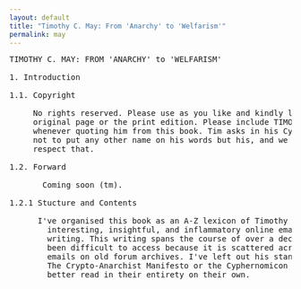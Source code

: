 ```yaml
---
layout: default
title: "Timothy C. May: From 'Anarchy' to 'Welfarism'"
permalink: may
---
```

<pre>
TIMOTHY C. MAY: FROM 'ANARCHY' to 'WELFARISM'

1. Introduction

1.1. Copyright

     No rights reserved. Please use as you like and kindly link to the 
     original page or the print edition. Please include TIMOTHY C. MAY 
     whenever quoting him from this book. Tim asks in his Cyphernomicon 
     not to put any other name on his words but his, and we ought to 
     respect that.

1.2. Forward

 	   Coming soon (tm).

1.2.1 Stucture and Contents

      I've organised this book as an A-Z lexicon of Timothy C. May's most 
	    interesting, insightful, and inflammatory online email and forum 
	    writing. This writing spans the course of over a decade as has hithero 
	    been difficult to access because it is scattered across thousands of 
	    emails on old forum archives. I've left out his stand-alone pieces like 
	    The Crypto-Anarchist Manifesto or the Cyphernomicon because they are 
	    better read in their entirety on their own.
